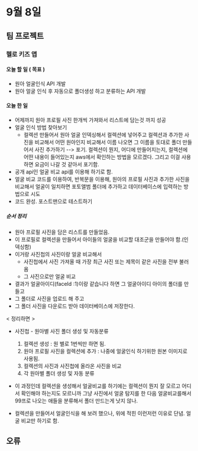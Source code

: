 # 9월 8일

## 팀 프로젝트

### 헬로 키즈 앱

#### 오늘 할 일 ( 목표 )
- 원아 얼굴인식 API 개발
- 원아 얼굴 인식 후 자동으로 폴더생성 하고 분류하는 API 개발


#### 오늘 한 일
- 어제까지 원아 프로필 사진 한개씩 가져와서 리스트에 담는것 까지 성공
- 얼굴 인식 방법 찾아보기
	- 컬렉션 만들어서 원아 얼굴 인덱싱해서 컬렉션에 넣어주고 컬렉션과 추가한 사진을 비교해서 어떤 원아인지 비교해서 이름 나오면 그 이름을 토대로 폴더 만들어서 사진 추가하기 --> 포기. 컬렉션이 뭔지, 어디에 만들어지는지, 컬렉션에 어떤 내용이 들어있는지 aws에서 확인하는 방법을 모르겠다. 그리고 이걸 사용하면 요금이 나갈 것 같아서 포기함.
- 공개 api인 얼굴 비교 api를 이용해 하기로 함.
- 얼굴 비교 코드를 이용하여, 반복문을 이용해, 원아의 프로필 사진과 추가한 사진을 비교해서 얼굴이 일치하면 포토앨범 폴더에 추가하고 데이터베이스에 입력하는 방법으로 시도
- 코드 완성. 포스트맨으로 테스트하기


##### 순서 정리
- 원아 프로필 사진을 담은 리스트를 만들었음.
- 이 프로필로 컬렉션을 만들어서 아이들의 얼굴을 비교할 대조군을 만들어야 함.(인덱싱함)
- 이거랑 사진첩의 사진이랑 얼굴 비교해서 
	- 사진첩에서 사진 가져올 때 가장 최근 사진 또는 제목이 같은 사진을 전부 불러옴
	- 그 사진으로만 얼굴 비교
- 결과가 얼굴아이디(faceId :1)이랑 같습니다 하면 그 얼굴아이디 아이의 폴더를 만들고
- 그 폴더로 사진을 업로드 해 주고
- 그 폴더 사진을 다운로드 받아 데이터베이스에 저장한다.

< 정리하면 >
-  사진첩 - 원아별 사진 폴더 생성 및 자동분류
   1. 컬렉션 생성 : 원 별로 1번씩만 하면 됨.
   2. 원아 프로필 사진을 컬렉션에 추가 : 나중에 얼굴인식 하기위한 원본 이미지로 사용됨.
   3. 컬렉션의 사진과 사진첩에 올라온 사진을 비교
   4. 각 원아별 폴더 생성 및 자동 분류

- 이 과정인데 컬렉션을 생성해서 얼굴비교를 하기에는 컬렉션이 뭔지 잘 모르고 어디서 확인해야 하는지도 모르니까 그냥 사진에서 얼굴 탐지를 한 다음 얼굴비교를해서 99프로 나오는 애들을 분류해서 폴더 만드는게 낫지 않나.
- 컬렉션을 만들어서 얼굴인식을 해 보려 했으나, 위에 적힌 이런저런 이유로 단념. 얼굴 비교만 하기로 함.



## 오류
